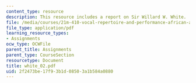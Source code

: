 ```yaml
---
content_type: resource
description: This resource includes a report on Sir Willard W. White.
file: /media/courses/21m-410-vocal-repertoire-and-performance-african-american-composers-spring-2005/2f2473be17f93b1d08503a1b584a0880_white_02.pdf
file_type: application/pdf
learning_resource_types:
- Assignments
ocw_type: OCWFile
parent_title: Assignments
parent_type: CourseSection
resourcetype: Document
title: white_02.pdf
uid: 2f2473be-17f9-3b1d-0850-3a1b584a0880
---
```

